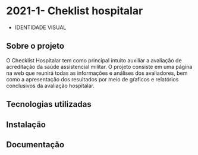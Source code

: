 # 2021-1- Cheklist hospitalar

- IDENTIDADE VISUAL


## Sobre o projeto
O Checklist Hospitalar tem como principal intuito auxiliar a avaliação de acreditação da saúde assistencial militar. O projeto consiste em uma página na web que reunirá todas as informações e análises dos avaliadores, bem como a apresentação dos resultados por meio de gŕaficos e relatórios conclusivos da avaliação hospitalar.

## Tecnologias utilizadas
<!--Falar com os devs quais tecnologias eles iram usar-->

## Instalação
<!--Como a plataforma será acessada por um site a parte de instalção no README será desnecessaria -->

## Documentação 
<!--Colocar aqui onde pode ser encontrada a documentação do projeto, link do git pages por exemplo-->


